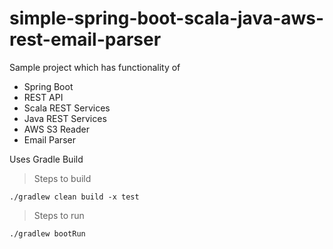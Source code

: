 # simple-spring-boot-scala-java-aws-rest-email-parser

Sample project which has functionality of 

* Spring Boot
* REST API
* Scala REST Services
* Java REST Services
* AWS S3 Reader
* Email Parser

Uses Gradle Build

 > Steps to build 
```
./gradlew clean build -x test

```


 > Steps to run 
```
./gradlew bootRun

```

